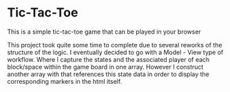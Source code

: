 # Tic-Tac-Toe
This is a simple tic-tac-toe game that can be played in your browser

This project took quite some time to complete due to several reworks of the structure of the logic. I eventually decided to go with a Model - View type of workflow. Where I capture the states and the associated player of each block/space within the game board in one array. However I construct another array with that references this state data in order to display the corresponding markers in the html itself. 

